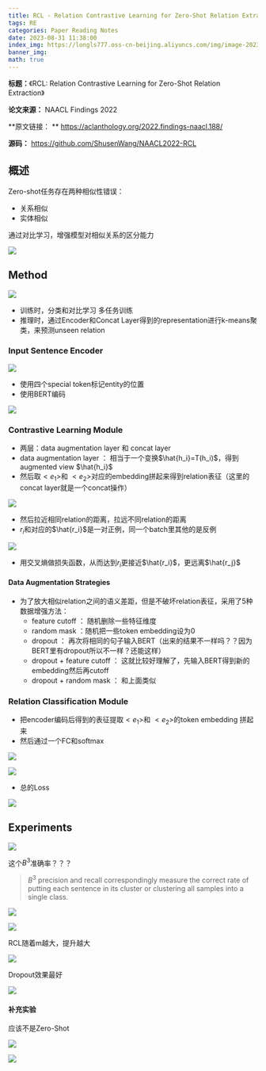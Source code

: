 ```yaml
---
title: RCL - Relation Contrastive Learning for Zero-Shot Relation Extraction
tags: RE
categories: Paper Reading Notes
date: 2023-08-31 11:38:00
index_img: https://longls777.oss-cn-beijing.aliyuncs.com/img/image-20230831114455586.png
banner_img: 
math: true
---
```


**标题：**《RCL: Relation Contrastive Learning for Zero-Shot Relation Extraction》

**论文来源：** NAACL Findings 2022

**原文链接： **  https://aclanthology.org/2022.findings-naacl.188/

**源码：** https://github.com/ShusenWang/NAACL2022-RCL



## 概述

Zero-shot任务存在两种相似性错误：

- 关系相似
- 实体相似

通过对比学习，增强模型对相似关系的区分能力

![](https://longls777.oss-cn-beijing.aliyuncs.com/img/image-20230831114340962.png)

## Method

![](https://longls777.oss-cn-beijing.aliyuncs.com/img/image-20230831114455586.png)

- 训练时，分类和对比学习 多任务训练
- 推理时，通过Encoder和Concat Layer得到的representation进行k-means聚类，来预测unseen relation



### Input Sentence Encoder

![](https://longls777.oss-cn-beijing.aliyuncs.com/img/image-20230901163622289.png)

- 使用四个special token标记entity的位置
- 使用BERT编码

![](https://longls777.oss-cn-beijing.aliyuncs.com/img/image-20230901164324166.png)

### Contrastive Learning Module

- 两层：data augmentation layer 和 concat layer
- data augmentation layer ： 相当于一个变换$\hat{h_i}=T(h_i)$，得到augmented view $\hat{h_i}$
- 然后取$<e_1>$和 $<e_2>$对应的embedding拼起来得到relation表征（这里的concat layer就是一个concat操作）

![](https://longls777.oss-cn-beijing.aliyuncs.com/img/image-20230901165042187.png)

- 然后拉近相同relation的距离，拉远不同relation的距离
- $r_i$和对应的$\hat{r_i}$是一对正例，同一个batch里其他的是反例

![](https://longls777.oss-cn-beijing.aliyuncs.com/img/image-20230901165634873.png)

- 用交叉熵做损失函数，从而达到$r_i$更接近$\hat{r_i}$，更远离$\hat{r_j}$

#### Data Augmentation Strategies

- 为了放大相似relation之间的语义差距，但是不破坏relation表征，采用了5种数据增强方法：
  - feature cutoff ： 随机删除一些特征维度
  - random mask ：随机把一些token embedding设为0
  - dropout ： 再次将相同的句子输入BERT（出来的结果不一样吗？？因为BERT里有dropout所以不一样？还能这样）
  - dropout + feature cutoff ： 这就比较好理解了，先输入BERT得到新的embedding然后再cutoff
  - dropout + random mask ： 和上面类似



###  Relation Classification Module

- 把encoder编码后得到的表征提取$<e_1>$和 $<e_2>$的token embedding 拼起来
- 然后通过一个FC和softmax

![](https://longls777.oss-cn-beijing.aliyuncs.com/img/image-20230901172754654.png)



![](https://longls777.oss-cn-beijing.aliyuncs.com/img/image-20230901172803536.png)

- 总的Loss

![](https://longls777.oss-cn-beijing.aliyuncs.com/img/image-20230901174544660.png)



## Experiments

![](https://longls777.oss-cn-beijing.aliyuncs.com/img/image-20230831114657707.png)

这个$B^3$准确率？？？

> $B^3$ precision and recall correspondingly measure the correct rate of putting each sentence in its cluster or clustering all samples into a single class. 

![](https://longls777.oss-cn-beijing.aliyuncs.com/img/image-20230901212829550.png)





![](https://longls777.oss-cn-beijing.aliyuncs.com/img/image-20230831114734536.png)

RCL随着m越大，提升越大



![](https://longls777.oss-cn-beijing.aliyuncs.com/img/image-20230901220942096.png)

Dropout效果最好



![](https://longls777.oss-cn-beijing.aliyuncs.com/img/image-20230901221030206.png)

#### 补充实验

应该不是Zero-Shot

![](https://longls777.oss-cn-beijing.aliyuncs.com/img/image-20230901225850897.png)

![](https://longls777.oss-cn-beijing.aliyuncs.com/img/image-20230901225902560.png)